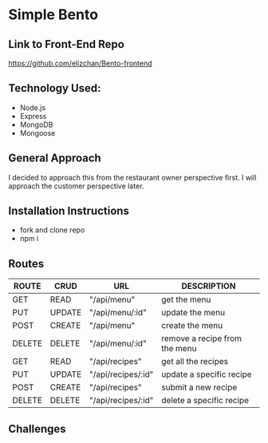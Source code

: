# Simple Bento
## Link to Front-End Repo
https://github.com/elizchan/Bento-frontend
<!-- ## Deployed API -->
## Technology Used:
* Node.js
* Express
* MongoDB
* Mongoose
## General Approach
I decided to approach this from the restaurant owner perspective first. I will approach the customer perspective later.
## Installation Instructions
* fork and clone repo
* npm i
## Routes
|ROUTE |CRUD  |URL           |DESCRIPTION                          |
|------|------|--------------|-------------------------------------|
| GET | READ | "/api/menu" | get the menu  |
| PUT | UPDATE | "/api/menu/:id" | update the menu|
| POST | CREATE | "/api/menu" | create the menu|
| DELETE | DELETE | "/api/menu/:id" | remove a recipe from the menu |
| GET | READ | "/api/recipes" | get all the recipes |
| PUT | UPDATE | "/api/recipes/:id" | update a specific recipe |
| POST | CREATE | "/api/recipes" | submit a new recipe |
| DELETE | DELETE | "/api/recipes/:id" | delete a specific recipe|

## Challenges
